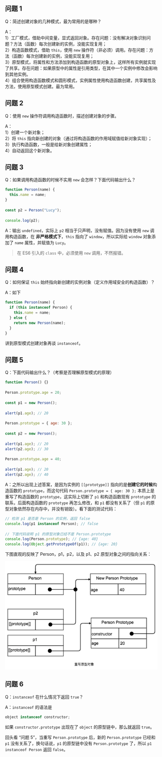 ## 问题 1

Q：简述创建对象的几种模式，最为常用的是哪种？

A：  
1）工厂模式，借助中间变量，显式返回对象。存在问题：没有解决对象识别问题？方法（函数）每次创建新的实例，没能实现复用；  
2）构造函数模式，借助 `this`，使用 `new` 操作符（非必须）调用。存在问题：方法（函数）每次创建新的实例，没能实现复用；  
3）原型模式，将属性和方法添加到构造函数的原型对象上，这样所有实例就实现了共享。存在问题：如果原型中的属性是引用类型，在其中一个实例中修改会影响到其他实例。  
4）组合使用构造函数模式和圆形模式，实例属性使用构造函数创建，共享属性及方法，使用原型模式创建。最为常用。

## 问题 2

Q：使用 `new` 操作符调用构造函数时，描述创建对象的步骤。

A：  
1）创建一个新对象；  
2）将 `this` 指向新创建的对象（通过将构造函数的作用域赋值给新对象实现）；  
3）执行构造函数，一般是给新对象创建属性；  
4）自动返回这个新对象。

## 问题 3

Q：如果调用构造函数的时候不实用 `new` 会怎样？下面代码输出什么？

```js
function Person(name) {
  this.name = name;
}

const p2 = Person("Lucy");

console.log(p2);
```

A：输出 `undefined`，实际上 `p2` 相当于只声明，没有赋值。因为没有使用 `new` 调用构造函数，在 **非严格模式下**，`this` 指向了 `window`，所以实际给 `window` 对象添加了 `name` 属性，并赋值为 `Lucy`。

> 在 ES6 引入的 `class` 中，必须使用 `new` 调用，不然报错。

## 问题 4

Q：如何保证 `this` 始终指向新创建的实例对象（定义作用域安全的构造函数）？

A：如下

```js
function Person(name) {
  if (this instanceof Person) {
    this.name = name;
  } else {
    return new Person(name);
  }
}
```

讲到原型模式创建对象再谈 `instanceof`。

## 问题 5

Q：下面代码输出什么？（考察是否理解原型模式的原理）

```js
function Person() {}

Person.prototype.age = 20;

const p1 = new Person();

alert(p1.age); // 20

Person.prototype = { age: 30 };

const p2 = new Person();

alert(p1.age); // 20
alert(p2.age); // 30

Person.prototype.age = 40;

alert(p1.age); // 20
alert(p2.age); // 40
```

A：之所以出现上述答案，是因为实例的 `[[prototype]]` 指向的是**创建它的时候**构造函数的 `prototype`，而这句代码 `Person.prototype = { age: 30 };` 本质上是重写了构造函数的 `prototype`，这实际上切断了 `p1` 和构造函数现有 `prototype` 的联系，后面构造函数的 `prototype` 再怎么修改，和 `p1` 都没有关系了（但 `p1` 的原型对象依然存在内存中，并没有销毁）。看下面的测试代码：

```js
// 检测 p1 是否是 Person 的实例，返回 false
console.log(p1 instanceof Person); // false

// 下面代码说明 p1 的原型对象已经不是 Person.prototype
console.log(Person.prototype); // {age: 40}
console.log(Object.getPrototypeOf(p1)); // {age: 20}
```

下图直观的反映了 Person，p1，p2，以及 p1、p2 原型对象之间的指向关系：

![重写原型对象](https://raw.githubusercontent.com/xiaogliu/pic-lib/master/old/rewrite_prototype.png)

## 问题 6

Q：`instanceof` 在什么情况下返回 `true`？

A：`instanceof` 的语法是

```js
object instanceof constructor;
```

如果 `constructor.prototype` 出现在了 `object` 的原型链中，那么就返回 `true`。

回头看 “问题 5”，当重写 `Person.prototype` 后，新的 `Person.prototype` 已经和 `p1` 没有关系了，换句话说，`p1` 的原型链中没有 `Person.prototype` 了，所以 `p1 instanceof Person` 返回 `false`。

